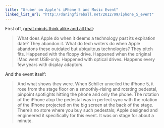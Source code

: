 ```yaml
---
title: "Gruber on Apple's iPhone 5 and Music Event"
linked_list_url: "http://daringfireball.net/2012/09/iphone_5_event"
---
```

<p>First off, <a href="http://bits.blogs.nytimes.com/2012/09/13/daily-report-an-iphone-tweak-that-could-cost-you/">great minds think alike and all that</a>:</p>
<blockquote><p>
  What does Apple do when it deems a technology past its expiration date? They abandon it. What do tech writers do when Apple abandons these outdated but ubiquitous technologies? They pitch fits. Happened with the floppy drive. Happened when the original iMac went USB-only. Happened with optical drives. Happens every few years with display adaptors.
</p></blockquote>
<p>And the event itself:</p>
<blockquote><p>
  And what shows they were. When Schiller unveiled the iPhone 5, it rose from the stage floor on a smoothly-rising and rotating pedestal, pinpoint spotlights hitting the phone and only the phone. The rotation of the iPhone atop the pedestal was in perfect sync with the rotation of the iPhone projected on the big screen at the back of the stage. There’s no store where you buy such pedestals; Apple designed and engineered it specifically for this event. It was on stage for about a minute.
</p></blockquote>
